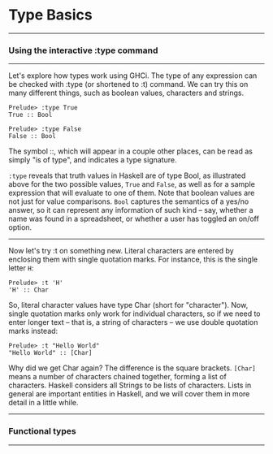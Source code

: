 # Type Basics
----
### Using the interactive :type command
----

Let's explore how types work using GHCi. The type of any expression can be checked with :type (or shortened to :t) command. We can try this on many different things, such as boolean values, characters and strings.

```
Prelude> :type True
True :: Bool

Prelude> :type False
False :: Bool
```

The symbol ::, which will appear in a couple other places, can be read as simply "is of type", and indicates a type signature.

`:type` reveals that truth values in Haskell are of type Bool, as illustrated above for the two possible values, `True` and `False`, as well as for a sample expression that will evaluate to one of them. Note that boolean values are not just for value comparisons. `Bool` captures the semantics of a yes/no answer, so it can represent any information of such kind – say, whether a name was found in a spreadsheet, or whether a user has toggled an on/off option.

----
Now let's try :t on something new. Literal characters are entered by enclosing them with single quotation marks. For instance, this is the single letter `H`:

```
Prelude> :t 'H'
'H' :: Char
```

So, literal character values have type Char (short for "character"). Now, single quotation marks only work for individual characters, so if we need to enter longer text – that is, a string of characters – we use double quotation marks instead:

```
Prelude> :t "Hello World"
"Hello World" :: [Char]
```

Why did we get Char again? The difference is the square brackets. `[Char]` means a number of characters chained together, forming a list of characters. Haskell considers all Strings to be lists of characters. Lists in general are important entities in Haskell, and we will cover them in more detail in a little while.

----
### Functional types
----
